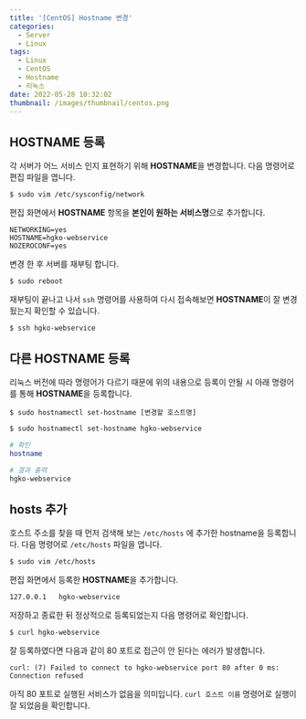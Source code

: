 ```yaml
---
title: '[CentOS] Hostname 변경'
categories:
  - Server
  - Linux
tags:
  - Linux
  - CentOS
  - Hostname
  - 리눅스
date: 2022-05-28 10:32:02
thumbnail: /images/thumbnail/centos.png
---
```


## HOSTNAME 등록

각 서버가 어느 서비스 인지 표현하기 위해 **HOSTNAME**을 변경합니다. 다음 명령어로 편집 파일을 엽니다.

```shell
$ sudo vim /etc/sysconfig/network
```

편집 화면에서 **HOSTNAME** 항목을 **본인이 원하는 서비스명**으로 추가합니다.

```vim
NETWORKING=yes
HOSTNAME=hgko-webservice
NOZEROCONF=yes
```

변경 한 후 서버를 재부팅 합니다.

```shell
$ sudo reboot
```

재부팅이 끝나고 나서 `ssh` 명령어를 사용하여 다시 접속해보면 **HOSTNAME**이 잘 변경됬는지 확인할 수 있습니다.

```shell
$ ssh hgko-webservice
```

## 다른 HOSTNAME 등록

리눅스 버전에 따라 명령어가 다르기 때문에 위의 내용으로 등록이 안될 시 아래 명령어를 통해 **HOSTNAME**을 등록합니다.

```shell
$ sudo hostnamectl set-hostname [변경할 호스트명]
```

```bash
$ sudo hostnamectl set-hostname hgko-webservice

# 확인
hostname

# 결과 출력
hgko-webservice
```

## hosts 추가

호스트 주소를 찾을 때 먼저 검색해 보는 `/etc/hosts` 에 추가한 hostname을 등록합니다. 다음 명령어로 `/etc/hosts` 파일을 엽니다.

```shell
$ sudo vim /etc/hosts
```

편집 화면에서 등록한 **HOSTNAME**을 추가합니다.

```vim
127.0.0.1   hgko-webservice
```

저장하고 종료한 뒤 정상적으로 등록되었는지 다음 명령어로 확인합니다.

```shell
$ curl hgko-webservice
```

잘 등록하였다면 다음과 같이 80 포트로 접근이 안 된다는 에러가 발생합니다.

```shell
curl: (7) Failed to connect to hgko-webservice port 80 after 0 ms: Connection refused
```

아직 80 포트로 실행된 서비스가 없음을 의미입니다. `curl 호스트 이름` 명령어로 실행이 잘 되었음을 확인합니다.
